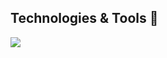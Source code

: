 ## Technologies & Tools 🔧
![](https://img.shields.io/badge/OS-Manjaro_Linux-informational?style=flat&logoColor=white&color=2874A6)
